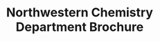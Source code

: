 ---
title: Northwestern Chemistry Department Brochure
description: testing this out
image_path: /img/nu-chem-brochure.jpg
categories:
  - Graphic Design
year: 2015
---